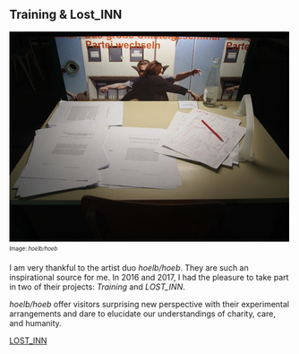 ## Training & Lost_INN

![image alt title](/images/small/tisch.jpg)
<sub><sup>Image: *hoelb/hoeb*</sup></sub>  

I am very thankful to the artist duo *hoelb/hoeb*. They are such an inspirational source for me. In 2016 and 2017, I had the pleasure to take part in two of their projects: *Training* and *LOST_INN*.

*hoelb/hoeb* offer visitors surprising new perspective with their experimental arrangements and dare to elucidate our understandings of charity, care, and humanity. 

[LOST_INN](https://brut-wien.at/en/Programm/Kalender/Programm-2017/2017_01_Jaenner-2017/hoelb-hoeb_LOST_INN.-staging-grief)

